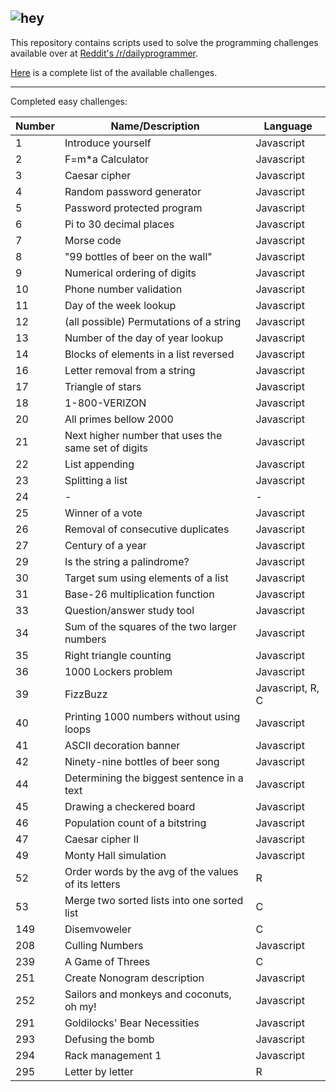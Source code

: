 ![hey](https://d.thumbs.redditmedia.com/mASxBAsOsW90oWe-.png)
---

This repository contains scripts used to solve the programming challenges available over at [Reddit's /r/dailyprogrammer](https://www.reddit.com/r/dailyprogrammer).

[Here](https://www.reddit.com/r/dailyprogrammer/wiki/challenges) is a complete list of the available challenges.

---

Completed easy challenges:

| Number | Name/Description                                    | Language   |
|--------|-----------------------------------------------------|------------|
| 1      | Introduce yourself                                  | Javascript |
| 2      | F=m*a Calculator                                    | Javascript |
| 3      | Caesar cipher                                       | Javascript |
| 4      | Random password generator                           | Javascript |
| 5      | Password protected program                          | Javascript |
| 6      | Pi to 30 decimal places                             | Javascript |
| 7      | Morse code                                          | Javascript |
| 8      | "99 bottles of beer on the wall"                    | Javascript |
| 9      | Numerical ordering of digits                        | Javascript |
| 10     | Phone number validation                             | Javascript |
| 11     | Day of the week lookup                              | Javascript |
| 12     | (all possible) Permutations of a string             | Javascript |
| 13     | Number of the day of year lookup                    | Javascript |
| 14     | Blocks of elements in a list reversed               | Javascript |
| 16     | Letter removal from a string                        | Javascript |
| 17     | Triangle of stars                                   | Javascript |
| 18     | 1-800-VERIZON                                       | Javascript |
| 20     | All primes bellow 2000                              | Javascript |
| 21     | Next higher number that uses the same set of digits | Javascript |
| 22     | List appending                                      | Javascript |
| 23     | Splitting a list                                    | Javascript |
| 24     | -                                                   | -          |
| 25     | Winner of a vote                                    | Javascript |
| 26     | Removal of consecutive duplicates                   | Javascript |
| 27     | Century of a year                                   | Javascript |
| 29     | Is the string a palindrome?                         | Javascript |
| 30     | Target sum using elements of a list                 | Javascript |
| 31     | Base-26 multiplication function                     | Javascript |
| 33     | Question/answer study tool                          | Javascript |
| 34     | Sum of the squares of the two larger numbers        | Javascript |
| 35     | Right triangle counting                             | Javascript |
| 36     | 1000 Lockers problem                                | Javascript |
| 39     | FizzBuzz                                            | Javascript, R, C |
| 40     | Printing 1000 numbers without using loops           | Javascript |
| 41     | ASCII decoration banner                             | Javascript |
| 42     | Ninety-nine bottles of beer song                    | Javascript |
| 44     | Determining the biggest sentence in a text          | Javascript |
| 45     | Drawing a checkered board                           | Javascript |
| 46     | Population count of a bitstring                     | Javascript |
| 47     | Caesar cipher II                                    | Javascript |
| 49     | Monty Hall simulation                               | Javascript |
| 52     | Order words by the avg of the values of its letters | R          |
| 53     | Merge two sorted lists into one sorted list         | C          |
| 149    | Disemvoweler                                        | C          |
| 208    | Culling Numbers                                     | Javascript |
| 239    | A Game of Threes                                    | C          |
| 251    | Create Nonogram description                         | Javascript |
| 252    | Sailors and monkeys and coconuts, oh my!            | Javascript |
| 291    | Goldilocks' Bear Necessities                        | Javascript |
| 293    | Defusing the bomb                                   | Javascript |
| 294    | Rack management 1                                   | Javascript |
| 295    | Letter by letter                                    | R          |
